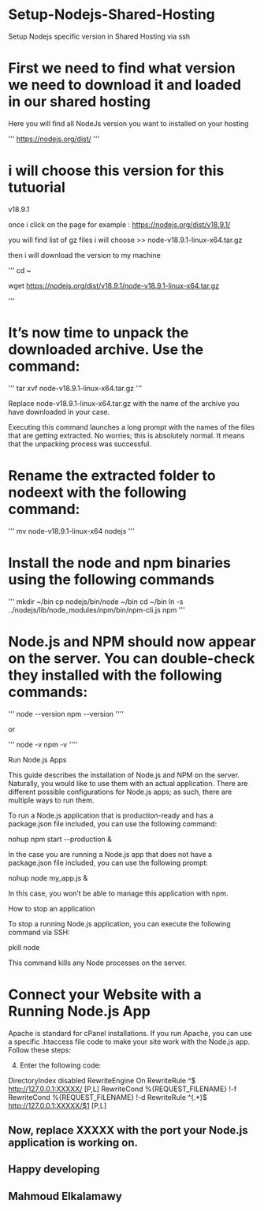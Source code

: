 # Setup-Nodejs-Shared-Hosting

Setup Nodejs specific version in Shared Hosting via ssh 


# First we need to find what version we need to download it and loaded in our shared hosting 

Here you will find all NodeJs version you want to installed on your hosting 

'''
https://nodejs.org/dist/
'''

# i will choose this version for this tutuorial 

v18.9.1

once i click on the page for example : https://nodejs.org/dist/v18.9.1/

you will find list of gz files i will choose >> node-v18.9.1-linux-x64.tar.gz

then i will download the version to my machine 

'''
cd ~

wget https://nodejs.org/dist/v18.9.1/node-v18.9.1-linux-x64.tar.gz

'''

# It’s now time to unpack the downloaded archive. Use the command:

'''
tar xvf node-v18.9.1-linux-x64.tar.gz
'''

Replace node-v18.9.1-linux-x64.tar.gz with the name of the archive you have downloaded in
your case.

Executing this command launches a long prompt with the names of the files that are getting extracted.
No worries; this is absolutely normal. It means that the unpacking process was successful.


# Rename the extracted folder to nodeext with the following command:

'''
mv node-v18.9.1-linux-x64 nodejs
'''

# Install the node and npm binaries using the following commands

'''
mkdir ~/bin
cp nodejs/bin/node ~/bin
cd ~/bin
ln -s ../nodejs/lib/node_modules/npm/bin/npm-cli.js npm
'''

# Node.js and NPM should now appear on the server. You can double-check they installed with the following commands:

'''
node --version 
npm --version
''''

or

'''
node -v
npm -v
''''

Run Node.js Apps


This guide describes the installation of Node.js and NPM on the server.
Naturally, you would like to use them with an actual application. There are different possible configurations for Node.js apps; as such, there are multiple ways to run them.

To run a Node.js application that is production-ready and has a package.json file included, you can use the following command:

nohup npm start --production &

In the case you are running a Node.js app that does not have a package.json file included, you can use the following prompt:

nohup node my_app.js &

In this case, you won’t be able to manage this application with npm.


How to stop an application


To stop a running Node.js application, you can execute the following command via SSH:

pkill node

This command kills any Node processes on the server.

# Connect your Website with a Running Node.js App

Apache is standard for cPanel installations. If you run Apache, you can use a specific
.htaccess file code to make your site work with the Node.js app. Follow these steps:

4. Enter the following code:

DirectoryIndex disabled
RewriteEngine On
RewriteRule ^$ http://127.0.0.1:XXXXX/ [P,L]
RewriteCond %{REQUEST_FILENAME} !-f
RewriteCond %{REQUEST_FILENAME} !-d
RewriteRule ^(.*)$ http://127.0.0.1:XXXXX/$1 [P,L]

## Now, replace XXXXX with the port your Node.js application is working on.

## Happy developing ## 
## Mahmoud Elkalamawy ## 
